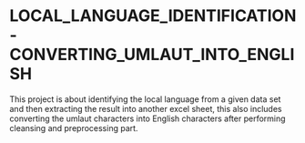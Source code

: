 # LOCAL_LANGUAGE_IDENTIFICATION-CONVERTING_UMLAUT_INTO_ENGLISH
This project is about identifying the local language from a given data set and then extracting the result into another excel sheet, this also includes converting the umlaut characters into English characters after performing cleansing and preprocessing part.
